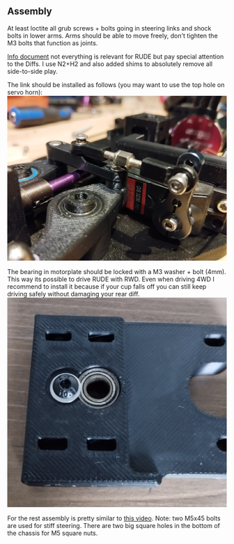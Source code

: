 ## Assembly

At least loctite all grub screws + bolts going in steering links and shock bolts in lower arms. Arms should be able to move freely, don't tighten the M3 bolts that function as joints.

[Info document](https://docs.google.com/presentation/d/1HM81BQhkKSFr_ZRTIKP950ZJcJBYzyWOIWn2UdTEApA/edit?usp=sharing) not everything is relevant for RUDE but pay special attention to the Diffs. I use N2+H2 and also added shims to absolutely remove all side-to-side play.

The link should be installed as follows (you may want to use the top hole on servo horn):
![link_installation.jpg](steering_link_install.jpg)

The bearing in motorplate should be locked with a M3 washer + bolt (4mm). This way its possible to drive RUDE with RWD. Even when driving 4WD I recommend to install it because if your cup falls off you can still keep driving safely without damaging your rear diff.
![motorplate_bearing_lock.jpg](motorplate_bearing_lock.jpg)

For the rest assembly is pretty similar to [this video](https://www.youtube.com/watch?v=374VbFoaV5E).
Note: two M5x45 bolts are used for stiff steering. There are two big square holes in the bottom of the chassis for M5 square nuts.